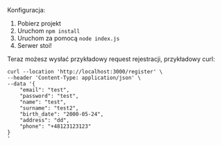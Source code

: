 Konfiguracja:
1. Pobierz projekt
2. Uruchom `npm install`
3. Uruchom za pomocą `node index.js`
4. Serwer stoi!

Teraz możesz wysłać przykładowy request rejestracji, przykładowy curl:
```
curl --location 'http://localhost:3000/register' \
--header 'Content-Type: application/json' \
--data '{
    "email": "test",
    "password": "test",
    "name": "test",
    "surname": "test2",
    "birth_date": "2000-05-24",
    "address": "dd",
    "phone": "+48123123123"
}
'
```
